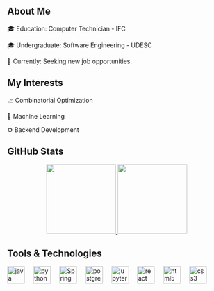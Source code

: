 ## About Me
  🎓 Education: Computer Technician - IFC

  🎓 Undergraduate: Software Engineering - UDESC

  💼 Currently: Seeking new job opportunities.

## My Interests

  📈 Combinatorial Optimization

  🤖 Machine Learning

  ⚙️ Backend Development

## GitHub Stats
<div align="center">
<a href="https://github.com/clarabecker">
<img height="160em" src="https://github-readme-stats.vercel.app/api?username=clarabecker&show_icons=true&theme=transparent&hide_border=true&include_all_commits=true&count_private=true" />
<img height="160em" src="https://github-readme-stats.vercel.app/api/top-langs/?username=clarabecker&layout=compact&langs_count=8&theme=transparent&hide_border=true"/>
</a>
</div>

## Tools & Technologies
<div align="left">
<img src="https://cdn.jsdelivr.net/gh/devicons/devicon/icons/java/java-original.svg" height="40" alt="java logo"  />
<img width="12" />
<img src="https://cdn.jsdelivr.net/gh/devicons/devicon/icons/python/python-original.svg" height="40" alt="python logo"  />
<img width="12" />
<img src="https://cdn.jsdelivr.net/gh/devicons/devicon/icons/spring/spring-original.svg" height="40" alt="Spring logo"/>
<img width="12" />
<img src="https://cdn.jsdelivr.net/gh/devicons/devicon/icons/postgresql/postgresql-original.svg" height="40" alt="postgresql logo"  />
<img width="12" />
<img src="https://cdn.jsdelivr.net/gh/devicons/devicon/icons/jupyter/jupyter-original.svg" height="40" alt="jupyter logo"/>
<img width="12" />
<img src="https://cdn.jsdelivr.net/gh/devicons/devicon/icons/react/react-original.svg" height="40" alt="react logo"/>
<img width="12" />
<img src="https://cdn.jsdelivr.net/gh/devicons/devicon/icons/html5/html5-original.svg" height="40" alt="html5 logo"/>
<img width="12" />
<img src="https://cdn.jsdelivr.net/gh/devicons/devicon/icons/css3/css3-original.svg" height="40" alt="css3 logo"/>
<img width="12" />
</div>
